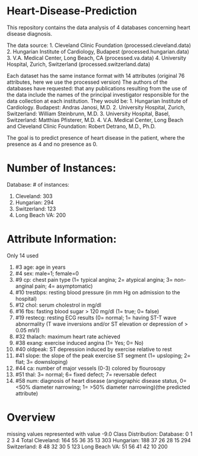 # Heart-Disease-Prediction
This repository contains the data analysis of 4 databases concerning heart disease diagnosis.

The data source:
     1. Cleveland Clinic Foundation (processed.cleveland.data)
     2. Hungarian Institute of Cardiology, Budapest (processed.hungarian.data)
     3. V.A. Medical Center, Long Beach, CA (processed.va.data)
     4. University Hospital, Zurich, Switzerland (processed.switzerland.data)

Each dataset has the same instance format with 14 attributes (original 76 attributes, here we use the processed version)
The authors of the databases have requested:
that any publications resulting from the use of the data include the names of the principal investigator responsible for the data collection at each institution.  They would be:
       1. Hungarian Institute of Cardiology. Budapest: Andras Janosi, M.D.
       2. University Hospital, Zurich, Switzerland: William Steinbrunn, M.D.
       3. University Hospital, Basel, Switzerland: Matthias Pfisterer, M.D.
       4. V.A. Medical Center, Long Beach and Cleveland Clinic Foundation: Robert Detrano, M.D., Ph.D.

The goal is to predict presence of heart disease in the patient, where the presence as 4 and no presence as 0.

# Number of Instances: 
Database: # of instances:
1. Cleveland: 303
2. Hungarian: 294
3. Switzerland: 123
4. Long Beach VA: 200

# Attribute Information:  
  Only 14 used
  1. #3  age: age in years
  2. #4  sex: male=1; female=0      
  3. #9  cp: chest pain type (1= typical angina; 2= atypical angina; 3= non-anginal pain; 4= asymptomatic)      
  4. #10 trestbps: resting blood pressure (in mm Hg on admission to the hospital)
  5. #12 chol: serum cholestrol in mg/dl      
  6. #16 fbs: fasting blood sugar > 120 mg/dl (1= true; 0= false)     
  7. #19 restecg: resting ECG results (0= normal; 1= having ST-T wave abnormality (T wave inversions and/or ST elevation or depression of > 0.05 mV))  
  8. #32 thalach: maximum heart rate achieved 
  9. #38 exang: exercise induced angina (1= Yes; 0= No)   
  10. #40 oldpeak: ST depression induced by exercise relative to rest 
  11. #41 slope: the slope of the peak exercise ST segment (1= upsloping; 2= flat; 3= downsloping)     
  12. #44 ca: number of major vessels (0-3) colored by flourosopy       
  13. #51 thal: 3= normal; 6= fixed defect; 7= reversable defect      
  14. #58 num: diagnosis of heart disease (angiographic disease status, 0= <50% diameter narrowing; 1= >50% diameter narrowing)(the predicted attribute)


# Overview

missing values represented with value -9.0
Class Distribution:
        Database:      0   1   2   3   4 Total
          Cleveland: 164  55  36  35  13   303
          Hungarian: 188  37  26  28  15   294
        Switzerland:   8  48  32  30   5   123
      Long Beach VA:  51  56  41  42  10   200
